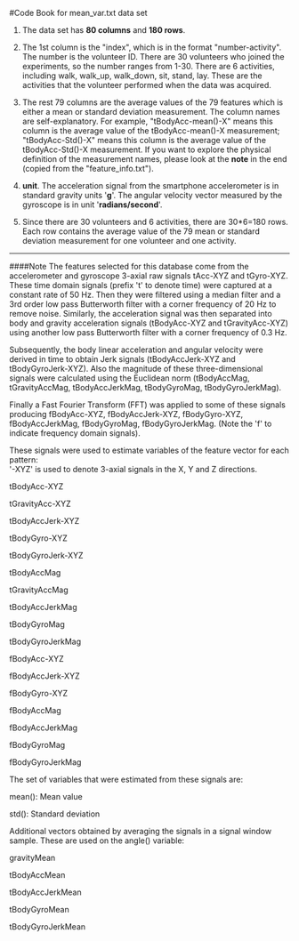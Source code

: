 #Code Book for mean_var.txt data set

1. The data set has **80 columns** and **180 rows**. 

2. The 1st column is the "index", which is in the format "number-activity". The number is the volunteer ID. There are 30 volunteers who joined the experiments, so the number ranges from 1-30. There are 6 activities, including walk, walk_up, walk_down, sit, stand, lay. These are the activities that the volunteer performed when the data was acquired.

3. The rest 79 columns are the average values of the 79 features which is either a mean or standard deviation measurement. The column names are self-explanatory. For example, "tBodyAcc-mean()-X" means this column is the average value of the tBodyAcc-mean()-X measurement; "tBodyAcc-Std()-X" means this column is the average value of the tBodyAcc-Std()-X measurement. If you want to explore the physical definition of the measurement names, please look at the **note** in the end (copied from the "feature_info.txt").

4. **unit**. The acceleration signal from the smartphone accelerometer is in standard gravity units '**g**'. The angular velocity vector measured by the gyroscope is in unit '**radians/second**'.


5. Since there are 30 volunteers and 6 activities, there are 30*6=180 rows. Each row contains the average value of the 79 mean or standard deviation measurement for one volunteer and one activity.

**************************************************************************************************************************

####Note
The features selected for this database come from the accelerometer and gyroscope 3-axial raw signals tAcc-XYZ and tGyro-XYZ. These time domain signals (prefix 't' to denote time) were captured at a constant rate of 50 Hz. Then they were filtered using a median filter and a 3rd order low pass Butterworth filter with a corner frequency of 20 Hz to remove noise. Similarly, the acceleration signal was then separated into body and gravity acceleration signals (tBodyAcc-XYZ and tGravityAcc-XYZ) using another low pass Butterworth filter with a corner frequency of 0.3 Hz. 

Subsequently, the body linear acceleration and angular velocity were derived in time to obtain Jerk signals (tBodyAccJerk-XYZ and tBodyGyroJerk-XYZ). Also the magnitude of these three-dimensional signals were calculated using the Euclidean norm (tBodyAccMag, tGravityAccMag, tBodyAccJerkMag, tBodyGyroMag, tBodyGyroJerkMag). 

Finally a Fast Fourier Transform (FFT) was applied to some of these signals producing fBodyAcc-XYZ, fBodyAccJerk-XYZ, fBodyGyro-XYZ, fBodyAccJerkMag, fBodyGyroMag, fBodyGyroJerkMag. (Note the 'f' to indicate frequency domain signals). 

These signals were used to estimate variables of the feature vector for each pattern:  
'-XYZ' is used to denote 3-axial signals in the X, Y and Z directions.

tBodyAcc-XYZ

tGravityAcc-XYZ

tBodyAccJerk-XYZ

tBodyGyro-XYZ

tBodyGyroJerk-XYZ

tBodyAccMag

tGravityAccMag

tBodyAccJerkMag

tBodyGyroMag

tBodyGyroJerkMag

fBodyAcc-XYZ

fBodyAccJerk-XYZ

fBodyGyro-XYZ

fBodyAccMag

fBodyAccJerkMag

fBodyGyroMag

fBodyGyroJerkMag

The set of variables that were estimated from these signals are: 

mean(): Mean value

std(): Standard deviation

Additional vectors obtained by averaging the signals in a signal window sample. These are used on the angle() variable:

gravityMean

tBodyAccMean

tBodyAccJerkMean

tBodyGyroMean

tBodyGyroJerkMean


